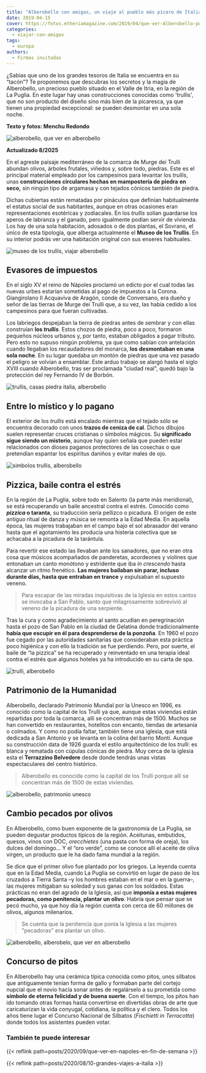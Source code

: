```yaml
---
title: "Alberobello con amigas, un viaje al pueblo más pícaro de Italia"
date: 2019-04-15
cover: https://fotos.etheriamagazine.com/2019/04/que-ver-Alberobello-puglia.jpg
categories: 
  - viajar-con-amigas
tags: 
  - europa
authors: 
  - Firmas invitadas
---
```


¿Sabías que uno de los grandes tesoros de Italia se encuentra en su “tacón”? Te 
proponemos que descubras los secretos y la magia de Alberobello, un precioso pueblo 
situado en el Valle de Itria, en la región de La Puglia. En este lugar hay unas 
construcciones conocidas como 'trullis', que no son producto del diseño sino más bien de 
la picaresca, ya que tienen una propiedad excepcional: se pueden desmontar en una sola 
noche. 

**Texto y fotos: Menchu Redondo** 

![alberobello, que ver en alberobello](https://fotos.etheriamagazine.com/2019/04/que-ver-Alberobello-trulis.jpg "Alberobello está situado en la región de Puglia.")

**Actualizado 8/2025** 

En el agreste paisaje mediterráneo de la comarca de Murge dei Trulli abundan olivos, 
árboles frutales, viñedos y, sobre todo, piedras. Este es el principal material empleado 
por los campesinos para levantar los _trullis_, unas **construcciones circulares hechas 
en mampostería de piedra** **en seco,** sin ningún tipo de argamasa y con tejados 
cónicos también de piedra. 

Dichas cubiertas están rematadas por pináculos que definían habitualmente el estatus 
social de sus habitantes, aunque en otras ocasiones eran representaciones esotéricas y 
zodiacales. En los _trullis_ solían guardarse los aperos de labranza y el ganado, pero 
igualmente podían servir de vivienda. Los hay de una sola habitación, adosados o de dos 
plantas, el Sovrano, el único de esta tipología, que alberga actualmente el **Museo de 
los Trullis**. En su interior podrás ver una habitación original con sus enseres 
habituales. 

![museo de los trullis, viajar alberobello](https://fotos.etheriamagazine.com/2019/04/Museo-trullis-alberobello.jpg "Museo de los Trullis, en Alberobello.")

## Evasores de impuestos

En el siglo XV el reino de Nápoles proclamó un edicto por el cual todas las nuevas urbes 
estarían sometidas al pago de impuestos a la Corona. Giangirolano II Acquaviva de 
Aragón, conde de Conversano, era dueño y señor de las tierras de Murge dei Trulli que, a 
su vez, las había cedido a los campesinos para que fueran cultivadas. 

Los labriegos despejaban la tierra de piedras antes de sembrar y con ellas construían 
**los _trullis_**. Estos chozos de piedra, poco a poco, formaron pequeños núcleos 
urbanos y, por tanto, estaban obligados a pagar tributo. Pero esto no supuso ningún 
problema, ya que como sabían con antelación cuando llegaban los recaudadores del 
monarca, **los** **desmontaban en una sola noche**. En su lugar quedaba un montón de 
piedras que una vez pasado el peligro se volvían a ensamblar. Este arduo trabajo se 
alargó hasta el siglo XVIII cuando Alberobello, tras ser proclamada "ciudad real", quedó 
bajo la protección del rey Fernando IV de Borbón. 

![trullis, casas piedra italia, alberobello](https://fotos.etheriamagazine.com/2019/04/trullis-alberobello-italia.jpg "Los trullis se pintan de blanco, a excepción del tejado.")

## Entre lo místico y lo pagano

El exterior de los _trullis_ está encalado mientras que el tejado sólo se encuentra 
decorado con unos **trazos de ceniza de cal**. Dichos dibujos suelen representar cruces 
cristianas o símbolos mágicos. Su **significado sigue siendo un misterio**, aunque hay 
quien señala que pueden estar relacionados con dioses paganos protectores de las 
cosechas o que pretendían espantar los espíritus daniños y evitar males de ojo. 

![simbolos trullis, alberobello](https://fotos.etheriamagazine.com/2019/04/trulli-alberobello.jpg "Los símbolos escritos en los tejados siguen siendo un misterio.")

## Pizzica, baile contra el estrés

En la región de La Puglia, sobre todo en Salento (la parte más meridional), se está 
recuperando un baile ancestral contra el estrés. Conocido como **_pizzica_ o taranta**, 
su traducción sería pellizco o picadura. El origen de este antiguo ritual de danza y 
música se remonta a la Edad Media. En aquella época, las mujeres trabajaban en el campo 
bajo el sol abrasador del verano hasta que el agotamiento les producía una histeria 
colectiva que se achacaba a la picadura de la tarántula. 

Para revertir ese estado las llevaban ante los sanadores, que no eran otra cosa que 
músicos acompañados de panderetas, acordeones y violines que entonaban un canto monótono 
y estridente que iba _in crescendo_ hasta alcanzar un ritmo frenético. **Las mujeres 
bailaban sin parar, incluso durante días, hasta que entraban en trance** y expulsaban el 
supuesto veneno. 

> Para escapar de las miradas inquisitivas de la Iglesia en estos cantos se invocaba a San 
> Pablo, santo que milagrosamente sobrevivió al veneno de la picadura de una serpiente. 

Tras la cura y como agradecimiento al santo acudían en peregrinación hasta el pozo de 
San Pablo en la ciudad de Gelatina donde tradicionalmente **había que escupir en él para 
desprenderse de la ponzoña**. En 1960 el pozo fue cegado por las autoridades sanitarias 
que consideraban esta práctica poco higiénica y con ello la tradición se fue perdiendo. 
Pero, por suerte, el baile de “la pizzica” se ha recuperado y reinventado en una terapia 
ideal contra el estrés que algunos hoteles ya ha introducido en su carta de spa. 

![trulli, alberobello](https://fotos.etheriamagazine.com/2019/04/que-ver-Alberobello-puglia.jpg "Recorre sus calles fijándote en todos los detalles.")

## Patrimonio de la Humanidad

Alberobello, declarado Patrimonio Mundial por la Unesco en 1996, es conocido como la 
capital de los Trulli ya que, aunque estas viviendas están repartidas por toda la 
comarca, allí se concentran más de 1500. Muchos se han convertido en restaurantes, 
hotelitos con encanto, tiendas de artesanía o colmados. Y como no podía faltar, también 
tiene una iglesia, que está dedicada a San Antonio y se levanta en la colina del barrio 
Monti. Aunque su construcción data de 1926 guarda el estilo arquitectónico de los 
_trulli_: es blanca y rematada con cúpulas cónicas de piedra. Muy cerca de la iglesia 
esta el **Terrazzino Belvedere** desde donde tendrás unas vistas espectaculares del 
centro histórico. 

> Alberobello es conocida como la capital de los Trulli porque allí se concentran más de 
> 1500 de estas viviendas. 

![alberobello, patrimonio unesco](https://fotos.etheriamagazine.com/2019/04/alberobello-olivos-puglia.jpg "Alberobello fue declarado en 1996 Patrimonio Mundial por la Unesco.")

## Cambio pecados por olivos

En Alberobello, como buen exponente de la gastronomía de La Puglia, se pueden degustar 
productos típicos de la región. Aceitunas, embutidos, quesos, vinos con DOC, 
_orecchietes_ (una pasta con forma de oreja), los dulces del domingo... Y el “oro 
verde”, como se conoce allí el aceite de oliva virgen, un producto que le ha dado fama 
mundial a la región. 

Se dice que el primer olivo fue plantado por los griegos. La leyenda cuenta que en la 
Edad Media, cuando La Puglia se convirtió en lugar de paso de los cruzados a Tierra 
Santa –y los hombres estaban en el mar o en la guerra–, las mujeres mitigaban su soledad 
y sus ganas con los soldados. Estas prácticas no eran del agrado de la Iglesia, así que 
**imponía a estas mujeres pecadoras, como penitencia, plantar un olivo**. Habría que 
pensar que se pecó mucho, ya que hoy día la región cuenta con cerca de 60 millones de 
olivos, algunos milenarios. 

> Se cuenta que la penitencia que ponía la Iglesia a las mujeres "pecadoras" era plantar 
> un olivo. 

![alberobello, alberobelo, que ver en alberobello](https://fotos.etheriamagazine.com/2019/04/pitos-trulli-alberobello.jpg "Los políticos no escapan a la caricatura.")

## Concurso de pitos

En Alberobello hay una cerámica típica conocida como pitos, unos silbatos que 
antiguamente tenían forma de gallo y formaban parte del cortejo nupcial que el novio 
hacía sonar antes de regalárselo a su prometida como **símbolo de eterna felicidad y de 
buena suerte**. Con el tiempo, los pitos han ido tomando otras formas hasta convertirse 
en divertidas obras de arte que caricaturizan la vida conyugal, cotidiana, la política y 
el clero. Todos los años tiene lugar el Concurso Nacional de Silbatos (_Fischietti in 
Terracotta_) donde todos los asistentes pueden votar. 

### También te puede interesar

{{< reflink path=posts/2020/09/que-ver-en-napoles-en-fin-de-semana >}} 

{{< reflink path=posts/2020/08/10-grandes-viajes-a-italia >}}

